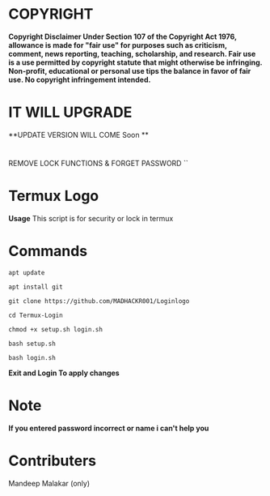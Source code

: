 
# COPYRIGHT
**Copyright Disclaimer Under Section 107 of the Copyright Act 1976, allowance is made for "fair use" for purposes such as criticism, comment, news reporting, teaching, scholarship, and research. Fair use is a use permitted by copyright statute that might otherwise be infringing. Non-profit, educational or personal use tips the balance in favor of fair use. No copyright infringement intended.**
# IT WILL UPGRADE
**UPDATE VERSION WILL COME Soon **
#
REMOVE LOCK FUNCTIONS
        &
FORGET PASSWORD
``
#
# Termux Logo


**Usage**
This script is for security or lock in termux



# Commands

``apt update``

``apt install git ``

``git clone https://github.com/MADHACKR001/Loginlogo``

``cd Termux-Login``

``chmod +x setup.sh login.sh``

``bash setup.sh``

``bash login.sh``



**Exit and Login To apply changes**
# Note

**If you entered password incorrect or name i can't help you**

# Contributers
Mandeep Malakar (only)
